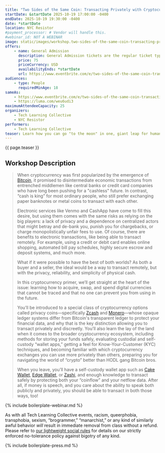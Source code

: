 ```yaml
---
title: "Two Sides of the Same Coin: Transacting Privately with Cryptocurrency"
startDate: &startDate 2025-10-19 17:00:00 -0400
endDate: 2025-10-19 19:30:00 -0400
date: *startDate
location: NYC Resistor
#payment_processor: # Vendor will handle this.
#webinar_id: NOT A WEBINAR
image: static/images/workshop.two-sides-of-the-same-coin-transacting-privately-with-cryptocurrency.rectangle.jpg
offers:
    - name: General Admission
      description: General Admission tickets are the regular ticket type intended for members of the general public.
      price: 75
      priceCurrency: USD
      availabilityEnds: *startDate
      url: https://www.eventbrite.com/e/two-sides-of-the-same-coin-transacting-privately-with-cryptocurrency-tickets-1689283966819
audiences:
    - type: People
      requiredMinAge: 18
sameAs:
    - https://www.eventbrite.com/e/two-sides-of-the-same-coin-transacting-privately-with-cryptocurrency-tickets-1689283966819
    - https://luma.com/weu6udi3
maximumAttendeeCapacity: 25
organizers:
    - Tech Learning Collective
    - NYC Resistor
performers:
    - Tech Learning Collective
teaser: Learn how you can go "to the moon" in one, giant leap for humankind! This workshop assumes you know nothing about cryptocurrency and quickly familiarizes you with the basics of blockchain technology, cryptocurrenct wallet apps, and the larger economic system in which it all fits. By the end, you'll have a working, privacy-centric, self-custody wallet app installed and maybe even some funds in it ready to transact with, privately and discreetly, just like cash!
---
```


{{ page.teaser }}

## Workshop Description

> When cryptocurrency was first popularized by the emergence of [Bitcoin](https://bitcoin.org/), it promised to disintermediate economic transactions from entrenched middlemen like central banks or credit card companies who have long been pushing for a "cashless" future. In contrast, &ldquo;cash is king&rdquo; for most ordinary people, who still prefer exchanging paper banknotes or metal coins to transact with each other.
>
> Electronic services like Venmo and CashApp have come to fill this desire, but using them comes with the same risks as relying on the big players: a lack of privacy and a dependence on centralized actors that might betray and de-bank you, punish you for chargebacks, or charge monopolistically unfair fees to use. Of course, there are benefits to electronic transactions, like being able to transact remotely. For example, using a credit or debit card enables online shopping, automated bill pay schedules, highly secure escrow and deposit systems, and much more.
> 
> What if it were possible to have the best of both worlds? As both a buyer and a seller, the ideal would be a way to transact remotely, but with the privacy, reliability, and simplicity of physical cash.
>
> In this cryptocurrency primer, we&rsquo;ll get straight at the heart of the issue: learning how to acquire, swap, and spend digital currencies that cannot be traced and that no one can prevent you from using in the future.
>
> You&rsquo;ll be introduced to a special class of cryptocurrency options called privacy coins&mdash;specifically [Zcash](https://z.cash/) and [Monero](https://getmonero.org/)&mdash;whose opaque ledger systems differ from Bitcoin's transparent ledger to protect your financial data, and why that is the key distinction allowing you to transact privately and discreetly. You&rsquo;ll also learn the lay of the land when it comes to the broader cryptocurrency ecosystem, including methods for storing your funds safely, evaluating custodial and self-custody &ldquo;wallet apps,&rdquo; getting a feel for Know-Your-Customer (KYC) techniques, and becoming familiar with which cryptocurrency exchanges you can use more privately than others, preparing you for navigating the world of &ldquo;crypto&rdquo; better than HODL gang Bitcoin bros.
>
> When you leave, you&rsquo;ll have a self-custody wallet app such as [Cake Wallet](https://cakewallet.com/), [Edge Wallet](https://edge.app/), or [Zashi](https://electriccoin.co/zashi/), and enough knowledge to transact safely by protecting both your &ldquo;coinflow&rdquo; and your netflow data. After all, if money is speech, and you care about the ability to speak both publicly and privately, you should be able to transact in both those ways, too!

{% include boilerplate-webinar.md %}

As with all Tech Learning Collective events, racism, queerphobia, transphobia, sexism, &ldquo;brogrammer,&rdquo; &ldquo;manarchist,&rdquo; or any kind of similarly awful behavior *will* result in immediate removal from class without a refund. Please refer to [our lightweight social rules](https://github.com/AnarchoTechNYC/meta/wiki/Social-rules) for details on our strictly enforced no-tolerance policy against bigotry of any kind.

{% include boilerplate-press.md %}
